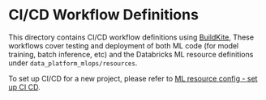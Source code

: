 # CI/CD Workflow Definitions
This directory contains CI/CD workflow definitions using [BuildKite](https://buildkite.com/docs/tutorials/getting-started), These workflows cover testing and deployment of both ML code (for model training, batch inference, etc) and the 
Databricks ML resource definitions under ``data_platform_mlops/resources``. 

To set up CI/CD for a new project,
please refer to [ML resource config - set up CI CD](../../data_platform_mlops/resources/README.md#set-up-ci-and-cd).
